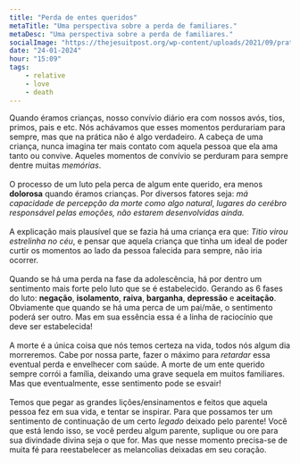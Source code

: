 ```yaml
---
title: "Perda de entes queridos"
metaTitle: "Uma perspectiva sobre a perda de familiares."
metaDesc: "Uma perspectiva sobre a perda de familiares."
socialImage: "https://thejesuitpost.org/wp-content/uploads/2021/09/prateek-gautam-wX1GSlEHzuc-unsplash-scaled.jpg"
date: "24-01-2024"
hour: "15:09"
tags:
    - relative
    - love
    - death
---
```


Quando éramos crianças, nosso convívio diário era com nossos avós, tios, primos, pais e etc. Nós achávamos que esses momentos perdurariam para sempre, mas que na prática não é algo verdadeiro. A cabeça de uma criança, nunca imagina ter mais contato com aquela pessoa que ela ama tanto ou convive. Aqueles momentos de convívio se perduram para sempre dentre muitas *memórias*. 
<br><br>
O processo de um luto pela perca de algum ente querido, era menos **dolorosa** quando éramos crianças. Por diversos fatores seja: *má capacidade de percepção da morte como algo natural*, *lugares do cerébro responsável pelas emoções, não estarem desenvolvidas ainda.*
<br><br>
A explicação mais plausível que se fazia há uma criança era que: *Titio virou estrelinha no céu*, e pensar que aquela criança que tinha um ideal de poder curtir os momentos ao lado da pessoa falecida para sempre, não iria ocorrer.
<br><br>
Quando se há uma perda na fase da adolescência, há por dentro um sentimento mais forte pelo luto que se é estabelecido. Gerando as 6 fases do luto: **negação**, **isolamento**, **raiva**, **barganha**, **depressão** e **aceitação**. Obviamente que quando se há uma perca de um pai/mãe, o sentimento poderá ser outro. Mas em sua essência essa é a linha de raciocínio que deve ser estabelecida!
<br><br>
A morte é a única coisa que nós temos certeza na vida, todos nós algum dia morreremos. Cabe por nossa parte, fazer o máximo para *retardar* essa eventual perda e envelhecer com saúde. A morte de um ente querido sempre corrói a família, deixando uma grave sequela em muitos familiares. Mas que eventualmente, esse sentimento pode se esvair! 
<br><br>
Temos que pegar as grandes lições/ensinamentos e feitos que aquela pessoa fez em sua vida, e tentar se inspirar. Para que possamos ter um sentimento de continuação de um certo *legado* deixado pelo parente! Você que está lendo isso, se você perdeu algum parente, suplique ou ore para sua divindade divina seja o que for. Mas que nesse momento precisa-se de muita fé para reestabelecer as melancolias deixadas em seu coração.